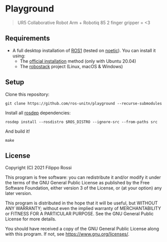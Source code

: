# Playground

> UR5 Collaborative Robot Arm + Robotiq 85 2 finger gripper = <3

## Requirements

- A full desktop installation of [ROS1](http://wiki.ros.org) (tested on [noetic](http://wiki.ros.org/noetic)). You can install it using:
  - The [official installation](http://wiki.ros.org/noetic/Installation) method (only with Ubuntu 20.04)
  - The [robostack](https://robostack.github.io) project (Linux, macOS & Windows)

## Setup

Clone this repository:

```
git clone https://github.com/ros-unitn/playground --recurse-submodules
```

Install all [rosdep](https://www.google.com/search?client=safari&rls=en&q=rosdep&ie=UTF-8&oe=UTF-8) dependencies:

```
rosdep install --rosdistro $ROS_DISTRO --ignore-src --from-paths src
```

And build it!

```
make
```

## License

Copyright (C) 2021 Filippo Rossi

This program is free software: you can redistribute it and/or modify
it under the terms of the GNU General Public License as published by
the Free Software Foundation, either version 3 of the License, or
(at your option) any later version.

This program is distributed in the hope that it will be useful,
but WITHOUT ANY WARRANTY; without even the implied warranty of
MERCHANTABILITY or FITNESS FOR A PARTICULAR PURPOSE. See the
GNU General Public License for more details.

You should have received a copy of the GNU General Public License
along with this program. If not, see <https://www.gnu.org/licenses/>.
